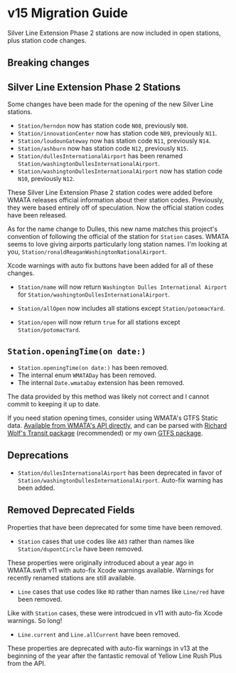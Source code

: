# v15 Migration Guide

Silver Line Extension Phase 2 stations are now included in open stations, plus station code changes.

## Breaking changes

## Silver Line Extension Phase 2 Stations

Some changes have been made for the opening of the new Silver Line stations.

- ``Station/herndon`` now has station code `N08`, previously `N08`.
- ``Station/innovationCenter`` now has station code `N09`, previously `N11`.
- ``Station/loudounGateway`` now has station code `N11`, previously `N14`.
- ``Station/ashburn`` now has station code `N12`, previously `N15`.
- ``Station/dullesInternationalAirport`` has been renamed ``Station/washingtonDullesInternationalAirport``.
- ``Station/washingtonDullesInternationalAirport`` now has station code `N10`, previously `N12`.

These Silver Line Extension Phase 2 station codes were added before WMATA releases official information about their station codes. Previously, they were based entirely off of speculation. Now the official station codes have been released.

As for the name change to Dulles, this new name matches this project's convention of following the official of the station for ``Station`` cases. WMATA seems to love giving airports particularly long station names. I'm looking at you, ``Station/ronaldReaganWashingtonNationalAirport``.

Xcode warnings with auto fix buttons have been added for all of these changes.

- ``Station/name`` will now return `Washington Dulles International Airport` for ``Station/washingtonDullesInternationalAirport``.

- ``Station/allOpen`` now includes all stations except ``Station/potomacYard``.

- ``Station/open`` will now return `true` for all stations except ``Station/potomacYard``.

## `Station.openingTime(on date:)`

- `Station.openingTime(on date:)` has been removed.
- The internal enum `WMATADay` has been removed.
- The internal `Date.wmataDay` extension has been removed.

The data provided by this method was likely not correct and I cannot commit to keeping it up to date.

If you need station opening times, consider using WMATA's GTFS Static data. [Available from WMATA's API directly](https://developer.wmata.com/docs/services/gtfs/operations/5cdc5367acb52c9350f69753), and can be parsed with [Richard Wolf's Transit package](https://github.com/richwolf/transit) (recommended) or my own [GTFS package](https://github.com/emma-k-alexandra/GTFS).

## Deprecations

- ``Station/dullesInternationalAirport`` has been deprecated in favor of ``Station/washingtonDullesInternationalAirport``. Auto-fix warning has been added.

## Removed Deprecated Fields

Properties that have been deprecated for some time have been removed.

- ``Station`` cases that use codes like `A03` rather than names like ``Station/dupontCircle`` have been removed.

These properties were originally introduced about a year ago in WMATA.swift v11 with auto-fix Xcode warnings available. Warnings for recently renamed stations are still available.

- ``Line`` cases that use codes like `RD` rather than names like ``Line/red`` have been removed.

Like with `Station` cases, these were introdcued in v11 with auto-fix Xcode warnings. So long!

- `Line.current` and `Line.allCurrent` have been removed.

These properties are deprecated with auto-fix warnings in v13 at the beginning of the year after the fantastic removal of Yellow Line Rush Plus from the API.
